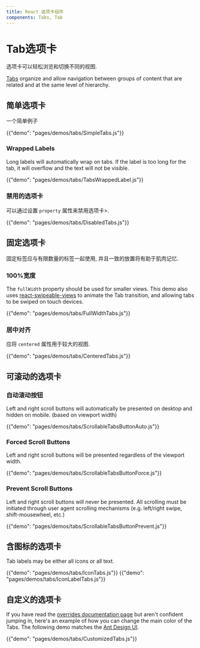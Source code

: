 ```yaml
---
title: React 选项卡组件
components: Tabs, Tab
---
```

# Tab选项卡

<p class="description">选项卡可以轻松浏览和切换不同的视图.</p>

[Tabs](https://material.io/design/components/tabs.html) organize and allow navigation between groups of content that are related and at the same level of hierarchy.

## 简单选项卡

一个简单例子

{{"demo": "pages/demos/tabs/SimpleTabs.js"}}

### Wrapped Labels

Long labels will automatically wrap on tabs. If the label is too long for the tab, it will overflow and the text will not be visible.

{{"demo": "pages/demos/tabs/TabsWrappedLabel.js"}}

### 禁用的选项卡

可以通过设置 `property` 属性来禁用选项卡>.

{{"demo": "pages/demos/tabs/DisabledTabs.js"}}

## 固定选项卡

固定标签应与有限数量的标签一起使用, 并且一致的放置将有助于肌肉记忆.

### 100%宽度

The `fullWidth` property should be used for smaller views. This demo also uses [react-swipeable-views](https://github.com/oliviertassinari/react-swipeable-views) to animate the Tab transition, and allowing tabs to be swiped on touch devices.

{{"demo": "pages/demos/tabs/FullWidthTabs.js"}}

### 居中对齐

应将 `centered` 属性用于较大的视图.

{{"demo": "pages/demos/tabs/CenteredTabs.js"}}

## 可滚动的选项卡

### 自动滚动按钮

Left and right scroll buttons will automatically be presented on desktop and hidden on mobile. (based on viewport width)

{{"demo": "pages/demos/tabs/ScrollableTabsButtonAuto.js"}}

### Forced Scroll Buttons

Left and right scroll buttons will be presented regardless of the viewport width.

{{"demo": "pages/demos/tabs/ScrollableTabsButtonForce.js"}}

### Prevent Scroll Buttons

Left and right scroll buttons will never be presented. All scrolling must be initiated through user agent scrolling mechanisms (e.g. left/right swipe, shift-mousewheel, etc.)

{{"demo": "pages/demos/tabs/ScrollableTabsButtonPrevent.js"}}

## 含图标的选项卡

Tab labels may be either all icons or all text.

{{"demo": "pages/demos/tabs/IconTabs.js"}} {{"demo": "pages/demos/tabs/IconLabelTabs.js"}}

## 自定义的选项卡

If you have read the [overrides documentation page](/customization/overrides/) but aren't confident jumping in, here's an example of how you can change the main color of the Tabs. The following demo matches the [Ant Design UI](https://ant.design/components/tabs/).

{{"demo": "pages/demos/tabs/CustomizedTabs.js"}}